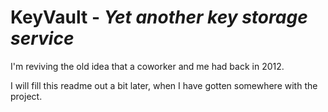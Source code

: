 # KeyVault - _Yet another key storage service_

I'm reviving the old idea that a coworker and me had back in 2012.

I will fill this readme out a bit later, when I have gotten somewhere with the project.